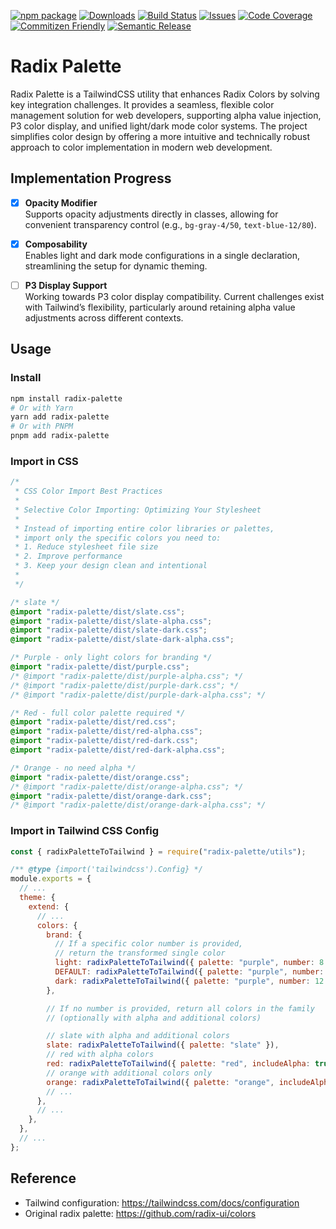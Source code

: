 [![npm package][npm-img]][npm-url]
[![Downloads][downloads-img]][downloads-url]
[![Build Status][build-img]][build-url]
[![Issues][issues-img]][issues-url]
[![Code Coverage][codecov-img]][codecov-url]
[![Commitizen Friendly][commitizen-img]][commitizen-url]
[![Semantic Release][semantic-release-img]][semantic-release-url]

# Radix Palette

Radix Palette is a TailwindCSS utility that enhances Radix Colors by solving key integration challenges. It provides a seamless, flexible color management solution for web developers, supporting alpha value injection, P3 color display, and unified light/dark mode color systems. The project simplifies color design by offering a more intuitive and technically robust approach to color implementation in modern web development.

## Implementation Progress

- [x] **Opacity Modifier**  
       Supports opacity adjustments directly in classes, allowing for convenient transparency control (e.g., `bg-gray-4/50`, `text-blue-12/80`).

- [x] **Composability**  
       Enables light and dark mode configurations in a single declaration, streamlining the setup for dynamic theming.

- [ ] **P3 Display Support**  
       Working towards P3 color display compatibility. Current challenges exist with Tailwind’s flexibility, particularly around retaining alpha value adjustments across different contexts.

## Usage

### Install

```sh
npm install radix-palette
# Or with Yarn
yarn add radix-palette
# Or with PNPM
pnpm add radix-palette
```

### Import in CSS

```css
/*
 * CSS Color Import Best Practices
 *
 * Selective Color Importing: Optimizing Your Stylesheet
 *
 * Instead of importing entire color libraries or palettes,
 * import only the specific colors you need to:
 * 1. Reduce stylesheet file size
 * 2. Improve performance
 * 3. Keep your design clean and intentional
 *
 */

/* slate */
@import "radix-palette/dist/slate.css";
@import "radix-palette/dist/slate-alpha.css";
@import "radix-palette/dist/slate-dark.css";
@import "radix-palette/dist/slate-dark-alpha.css";

/* Purple - only light colors for branding */
@import "radix-palette/dist/purple.css";
/* @import "radix-palette/dist/purple-alpha.css"; */
/* @import "radix-palette/dist/purple-dark.css"; */
/* @import "radix-palette/dist/purple-dark-alpha.css"; */

/* Red - full color palette required */
@import "radix-palette/dist/red.css";
@import "radix-palette/dist/red-alpha.css";
@import "radix-palette/dist/red-dark.css";
@import "radix-palette/dist/red-dark-alpha.css";

/* Orange - no need alpha */
@import "radix-palette/dist/orange.css";
/* @import "radix-palette/dist/orange-alpha.css"; */
@import "radix-palette/dist/orange-dark.css";
/* @import "radix-palette/dist/orange-dark-alpha.css"; */
```

### Import in Tailwind CSS Config

```js
const { radixPaletteToTailwind } = require("radix-palette/utils");

/** @type {import('tailwindcss').Config} */
module.exports = {
  // ...
  theme: {
    extend: {
      // ...
      colors: {
        brand: {
          // If a specific color number is provided,
          // return the transformed single color
          light: radixPaletteToTailwind({ palette: "purple", number: 8 }),
          DEFAULT: radixPaletteToTailwind({ palette: "purple", number: 10 }),
          dark: radixPaletteToTailwind({ palette: "purple", number: 12 }),
        },

        // If no number is provided, return all colors in the family
        // (optionally with alpha and additional colors)

        // slate with alpha and additional colors
        slate: radixPaletteToTailwind({ palette: "slate" }),
        // red with alpha colors
        red: radixPaletteToTailwind({ palette: "red", includeAlpha: true, includeAdditionalColors: false }),
        // orange with additional colors only
        orange: radixPaletteToTailwind({ palette: "orange", includeAlpha: false, includeAdditionalColors: true }),
        // ...
      },
      // ...
    },
  },
  // ...
};
```

## Reference

- Tailwind configuration: https://tailwindcss.com/docs/configuration
- Original radix palette: https://github.com/radix-ui/colors

[build-img]: https://github.com/alisamar/radix-palette/actions/workflows/release.yml/badge.svg
[build-url]: https://github.com/alisamar/radix-palette/actions/workflows/release.yml
[downloads-img]: https://img.shields.io/npm/dt/radix-palette
[downloads-url]: https://www.npmtrends.com/radix-palette
[npm-img]: https://img.shields.io/npm/v/radix-palette
[npm-url]: https://www.npmjs.com/package/radix-palette
[issues-img]: https://img.shields.io/github/issues/alisamar/radix-palette
[issues-url]: https://github.com/alisamar/radix-palette/issues
[codecov-img]: https://codecov.io/gh/alisamar/radix-palette/graph/badge.svg?token=BSRY4CULXZ
[codecov-url]: https://codecov.io/gh/alisamar/radix-palette
[commitizen-img]: https://img.shields.io/badge/commitizen-friendly-brightgreen.svg
[commitizen-url]: http://commitizen.github.io/cz-cli/
[semantic-release-img]: https://img.shields.io/badge/%20%20%F0%9F%93%A6%F0%9F%9A%80-semantic--release-e10079.svg
[semantic-release-url]: https://github.com/semantic-release/semantic-release
